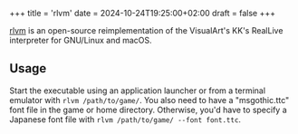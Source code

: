+++
title = 'rlvm'
date = 2024-10-24T19:25:00+02:00
draft = false
+++

[rlvm](https://github.com/eglaysher/rlvm) is an open-source reimplementation of the VisualArt's KK's RealLive interpreter for GNU/Linux and macOS.

## Usage

Start the executable using an application launcher or from a terminal emulator with `rlvm /path/to/game/`. You also need to have a "msgothic.ttc" font file in the game or home directory. Otherwise, you'd have to specify a Japanese font file with `rlvm /path/to/game/ --font font.ttc`.
